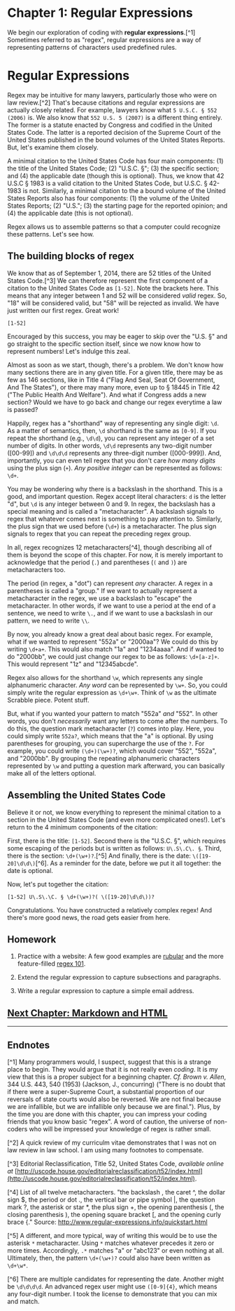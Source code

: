 # Chapter 1: Regular Expressions

We begin our exploration of coding with **regular expressions**.[^1] Sometimes referred to as "regex", regular expressions are a way of representing patterns of characters used predefined rules. 

# Regular Expressions

Regex may be intuitive for many lawyers, particularly those who were on law review.[^2] That's because citations and regular expressions are actually closely related. For example, lawyers know what `5 U.S.C. § 552 (2006)` is. We also know that `552 U.S. 5 (2007)` is a different thing entirely. The former is a statute enacted by Congress and codified in the United States Code. The latter is a reported decision of the Supreme Court of the United States published in the bound volumes of the United States Reports. But, let's examine them closely.

A minimal citation to the United States Code has four main components: (1) the title of the United States Code; (2) "U.S.C. §"; (3) the specific section; and (4) the applicable date (though this is optional). Thus, we know that 42 U.S.C § 1983 is a valid citation to the United States Code, but U.S.C. § 42-1983 is not. Similarly, a minimal citation to the a bound volume of the United States Reports also has four components: (1) the volume of the United States Reports; (2) "U.S."; (3) the starting page for the reported opinion; and (4) the applicable date (this is not optional).

<DIAGRAM OF U.S.C. CITATION>

Regex allows us to assemble patterns so that a computer could recognize these patterns. Let's see how.

## The building blocks of regex

We know that as of September 1, 2014, there are 52 titles of the United States Code.[^3] We can therefore represent the first component of a citation to the United States Code as `[1-52]`. Note the brackets here. This means that any integer between 1 and 52 will be considered *valid* regex. So, "18" will be considered valid, but "58" will be rejected as invalid. We have just written our first regex. Great work!

`[1-52]` 

Encouraged by this success, you may be eager to skip over the "U.S. §" and go straight to the specific section itself, since we now know how to represent numbers! Let's indulge this zeal.

Almost as soon as we start, though, there's a problem. We don't know how many sections there are in any given title. For a given title, there may be as few as 146 sections, like in Title 4 ("Flag And Seal, Seat Of Government, And The States"), or there may many more, even up to § 18445 in Title 42 ("The Public Health And Welfare"). And what if Congress adds a new section? Would we have to go back and change our regex everytime a law is passed?

Happily, regex has a "shorthand" way of representing any single digit: `\d`. As a matter of semantics, then, `\d` shorthand is the same as `[0-9]`. If you repeat the shorthand (e.g., `\d\d`), you can represent any integer of a set number of digits. In other words, `\d\d` represents any two-digit number ([00-99]) and `\d\d\d` represents any three-digit number ([000-999]). And, importantly, you can even tell regex that you don't care *how many digits* using the plus sign (`+`). *Any positive integer* can be represented as follows: `\d+`.

You may be wondering why there is a backslash in the shorthand. This is a good, and important question. Regex accept literal characters: `d` is the letter "d", but `\d` is any integer between 0 and 9. In regex, the backslash has a special meaning and is called a "metacharacter". A backslash signals to regex that whatever comes next is something to pay attention to. Similarly, the plus sign that we used before (`\d+`) is a metacharacter. The plus sign signals to regex that you can repeat the preceding regex group. 

In all, regex recognizes 12 metacharacters[^4], though describing all of them is beyond the scope of this chapter. For now, it is merely important to acknowledge that the period (`.`) and parentheses (`(` and `)`) are metacharacters too. 

The period (in regex, a "dot") can represent *any* character. A regex in a parentheses is called a "group." If we want to actually represent a metacharacter in the regex, we use a backslash to "escape" the metacharacter. In other words, if we want to use a period at the end of a sentence, we need to write `\.`, and if we want to use a backslash in our pattern, we need to write `\\`. 

By now, you already know a great deal about basic regex. For example, what if we wanted to represent "552a" or "2000aa"? We could do this by writing `\d+a+`. This would also match "1a" and "1234aaaa". And if wanted to do "2000bb", we could just change our regex to be as follows: `\d+[a-z]+`. This would represent "1z" and "12345abcde". 

Regex also allows for the shorthand `\w`, which represents any single alphanumeric character. *Any word* can be represented by `\w+`. So, you could simply write the regular expression as `\d+\w+`. Think of `\w` as the ultimate Scrabble piece. Potent stuff.

But, what if you wanted your pattern to match "552a" *and* "552". In other words, you don't *necessarily* want any letters to come after the numbers. To do this, the question mark metacharacter (`?`) comes into play. Here, you could simply write `552a?`, which means that the "a" is optional. By using parentheses for grouping, you can supercharge the use of the `?`. For example, you could write `(\d+)(\w+)?`, which would cover "552", "552a", and "2000bb". By grouping the repeating alphanumeric characters represented by `\w` and putting a question mark afterward, you can basically make all of the letters optional. 

## Assembling the United States Code

Believe it or not, we know everything to represent the minimal citation to a section in the United States Code (and even more complicated ones!). Let's return to the 4 minimum components of the citation: 

<DIAGRAM OF U.S.C. CITATION>

First, there is the title: `[1-52]`. Second there is the "U.S.C. §", which requires some escaping of the periods but is written as follows: `U\.S\.C\. §`. Third, there is the section: `\d+(\w+)?`.[^5] And finally, there is the date: `\([19-20]\d\d\)`[^6]. As a reminder for the date, before we put it all together: the date is optional.

Now, let's put together the citation:

`[1-52] U\.S\.\C. § \d+(\w+)?( \([19-20]\d\d\))?`

Congratulations. You have constructed a relatively complex regex! And there's more good news, the road gets easier from here.

## Homework

1. Practice with a website: A few good examples are [rubular](http://www.rubular.com/) and the more feature-filled [regex 101](http://regex101.com/).

2. Extend the regular expression to capture subsections and paragraphs.

3. Write a regular expression to capture a simple email address.

## [Next Chapter: Markdown and HTML](/chapters/ch2/)

***

## Endnotes 

[^1] Many programmers would, I suspect, suggest that this is a strange place to begin. They would argue that it is not really even *coding*. It is my view that this is a proper subject for a beginning chapter. *Cf.* *Brown v. Allen*, 344 U.S. 443, 540 (1953) (Jackson, J., concurring) ("There is no doubt that if there were a super-Supreme Court, a substantial proportion of our reversals of state courts would also be reversed. We are not final because we are infallible, but we are infallible only because we are final."). Plus, by the time you are done with this chapter, you can impress your coding friends that you know basic "regex". A word of caution, the universe of non-coders who will be impressed your knowledge of regex is rather small. 

[^2] A quick review of my curriculm vitae demonstrates that I was not on law review in law school. I am using many footnotes to compensate.

[^3] Editorial Reclassification, Title 52, United States Code, *available online at* [http://uscode.house.gov/editorialreclassification/t52/index.html](http://uscode.house.gov/editorialreclassification/t52/index.html).

[^4] List of all twelve metacharacters. "the backslash \, the caret ^, the dollar sign $, the period or dot ., the vertical bar or pipe symbol |, the question mark ?, the asterisk or star *, the plus sign +, the opening parenthesis (, the closing parenthesis ), the opening square bracket [, and the opening curly brace {." Source: http://www.regular-expressions.info/quickstart.html

[^5] A different, and more typical, way of writing this would be to use the asterisk `*` metacharacter. Using `*` matches whatever precedes it zero or more times. Accordingly, `.*` matches "a" or "abc123" or even nothing at all. Ultimately, then, the pattern `\d+(\w+)?` could also have been written as `\d+\w*`.

[^6] There are multiple candidates for representing the date. Another might be `\d\d\d\d`. An advanced regex user might use `([0-9]{4}`, which means any four-digit number. I took the license to demonstrate that you can mix and match.
